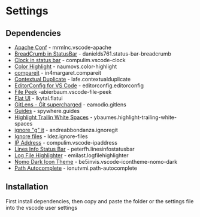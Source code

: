 Settings
===

## Dependencies

* [Apache Conf](https://github.com/felixge/node-dateformat) - mrmlnc.vscode-apache
* [BreadCrumb in StatusBar](https://github.com/danields761/status-bar-breadcrumb) - danields761.status-bar-breadcrumb
* [Clock in status bar](https://github.com/compulim/vscode-clock) - compulim.vscode-clock
* [Color Highlight](https://github.com/sergiirocks/vscode-ext-color-highlight) - naumovs.color-highlight
* [compareit](https://github.com/in4margaret/compareit) - in4margaret.compareit
* [Contextual Duplicate](https://github.com/lafe/ContextualDuplicate) - lafe.contextualduplicate
* [EditorConfig for VS Code](https://github.com/editorconfig/editorconfig-vscode.git) - editorconfig.editorconfig
* [File Peek](https://github.com/abierbaum/vscode-file-peek) -abierbaum.vscode-file-peek
* [Flat UI](https://github.com/lkytal/vscode-theme-flatui) - lkytal.flatui
* [GitLens - Git supercharged](https://github.com/eamodio/vscode-gitlens) - eamodio.gitlens
* [Guides](https://github.com/spywhere/vscode-guides) - spywhere.guides
* [Highlight Trailin White Spaces](https://github.com/yifu/highlight-trailing-whitespaces) - ybaumes.highlight-trailing-white-spaces
* [ignore "g" it](https://github.com/andreabbondanza/ignoregit) - andreabbondanza.ignoregit
* [Ignore files](https://github.com/ldez/vscode-language-ignore) - ldez.ignore-files
* [IP Address](https://github.com/compulim/vscode-ipaddress) - compulim.vscode-ipaddress
* [Lines Info Status Bar](https://peterfh.visualstudio.com/_git/LinesInfoStatusBar) - peterfh.linesinfostatusbar
* [Log File Highlighter](https://peterfh.visualstudio.com/_git/LinesInfoStatusBar) - emilast.logfilehighlighter
* [Nomo Dark Icon Theme](https://github.com/be5invis/vscode-iconset) - be5invis.vscode-icontheme-nomo-dark
* [Path Autocomplete](https://github.com/ionutvmi/path-autocomplete) - ionutvmi.path-autocomplete

## Installation

First install dependencies, then copy and paste the folder or the settings file into the vscode user settings

